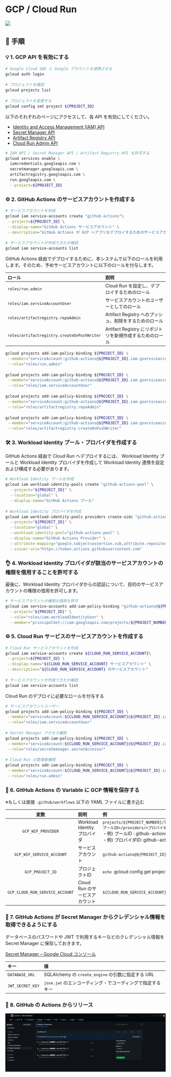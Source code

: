 # GCP / Cloud Run

<img src="https://storage.googleapis.com/gweb-cloudblog-publish/images/Cloud_Run.max-2600x2600.jpg" width="400">

## 🏃 手順
### 💡 1. GCP API を有効にする
```bash
# Google Cloud SDK と Google アカウントを連携させる
gcloud auth login

# プロジェクトを確認
gcloud projects list

# プロジェクトを変更する
gcloud config set project ${PROJECT_ID}
```

以下のそれぞれのページにアクセスして、各 API を有効にしてください。

 - [Identity and Access Management (IAM) API](https://console.cloud.google.com/flows/enableapi?apiid=iam.googleapis.com&%3Bredirect=https%3A%2F%2Fconsole.cloud.google.com&hl=ja)
 - [Secret Manager API](https://console.cloud.google.com/marketplace/product/google/secretmanager.googleapis.com)
 - [Artifact Registry API](https://console.cloud.google.com/apis/library/artifactregistry.googleapis.com)
 - [Cloud Run Admin API](https://console.cloud.google.com/apis/library/run.googleapis.com)

```bash
# IAM API / Secret Manager API / Artifact Registry API を許可する
gcloud services enable \
  iamcredentials.googleapis.com \
  secretmanager.googleapis.com \
  artifactregistry.googleapis.com \
  run.googleapis.com \
  --project=${PROJECT_ID}
```

### ⚙️ 2. GitHub Actions のサービスアカウントを作成する

```bash
# サービスアカウントを作成
gcloud iam service-accounts create "github-actions"\
 --project=${PROJECT_ID} \
 --display-name="GitHub Actions サービスアカウント" \
 --description="GitHub Actions が GCP へアプリをデプロイするためのサービスアカウント"

# サービスアカウントが作成できたか確認
gcloud iam service-accounts list
```

GitHub Actions 経由でデプロイするために、本システムで以下のロールを利用します。そのため、予めサービスアカウントに以下のロールを付与します。

| ロール                                          | 説明                                    |
|:---------------------------------------------|:--------------------------------------|
| `roles/run.admin`                            | Cloud Run を設定し、デプロイするためのロール           |
| `roles/iam.serviceAccountUser`               | サービスアカウントのユーザーとしてのロール                 |
| `roles/artifactregistry.repoAdmin`           | Artifact Registry へのプッシュ、削除をするためのロール  |
| `roles/artifactregistry.createOnPushWriter`  | Artifact Registry にリポジトリを新規作成するためのロール |

```bash
gcloud projects add-iam-policy-binding ${PROJECT_ID} \
 --member="serviceAccount:github-actions@${PROJECT_ID}.iam.gserviceaccount.com" \
 --role="roles/run.admin"

gcloud projects add-iam-policy-binding ${PROJECT_ID} \
 --member="serviceAccount:github-actions@${PROJECT_ID}.iam.gserviceaccount.com" \
 --role="roles/iam.serviceAccountUser"

gcloud projects add-iam-policy-binding ${PROJECT_ID} \
 --member="serviceAccount:github-actions@${PROJECT_ID}.iam.gserviceaccount.com" \
 --role="roles/artifactregistry.repoAdmin"
 
gcloud projects add-iam-policy-binding ${PROJECT_ID} \
 --member="serviceAccount:github-actions@${PROJECT_ID}.iam.gserviceaccount.com" \
 --role="roles/artifactregistry.createOnPushWriter"
```

### 🛠️ 3. Workload Identity プール・プロバイダを作成する
GitHub Actions 経由で Cloud Run へデプロイするには、 Workload Identity プールと Workload Identity プロバイダを作成して Workload Identity 連携を設定および構成する必要があります。

```bash
# Workload Identity プールを作成
gcloud iam workload-identity-pools create "github-actions-pool" \
  --project="${PROJECT_ID}" \
  --location="global" \
  --display-name="GitHub Actions プール"

# Workload Identity プロバイダを作成
gcloud iam workload-identity-pools providers create-oidc "github-actions-provider" \
  --project="${PROJECT_ID}" \
  --location="global" \
  --workload-identity-pool="github-actions-pool" \
  --display-name="GitHub Actions Provider" \
  --attribute-mapping="google.subject=assertion.sub,attribute.repository=assertion.repository,attribute.actor=assertion.actor" \
  --issuer-uri="https://token.actions.githubusercontent.com"
```


### 👌 4. Workload Identity プロバイダが該当のサービスアカウントの権限を借用することを許可する
最後に、Workload Identity プロバイダからの認証について、目的のサービスアカウントの権限の借用を許可します。

```bash
# サービスアカウントの権限の借用を許可
gcloud iam service-accounts add-iam-policy-binding "github-actions@${PROJECT_ID}.iam.gserviceaccount.com" \
  --project="${PROJECT_ID}" \
  --role="roles/iam.workloadIdentityUser" \
  --member="principalSet://iam.googleapis.com/projects/${PROJECT_NUMBER}/locations/global/workloadIdentityPools/github-actions-pool/attribute.repository/${GITHUB_REPO_OWNER}/${GITHUB_REPO_NAME}"
```

### ⚙️ 5. Cloud Run サービスのサービスアカウントを作成する

```bash
# Cloud Run サービスアカウントを作成
gcloud iam service-accounts create ${CLOUD_RUN_SERVICE_ACCOUNT}\
 --project=${PROJECT_ID} \
 --display-name="${CLOUD_RUN_SERVICE_ACCOUNT} サービスアカウント" \
 --description="${CLOUD_RUN_SERVICE_ACCOUNT} のサービスアカウント"

# サービスアカウントが作成できたか確認
gcloud iam service-accounts list
```

Cloud Run のデプロイに必要なロールを付与する
```bash
# サービスアカウントユーザー
gcloud projects add-iam-policy-binding ${PROJECT_ID} \
 --member="serviceAccount:${CLOUD_RUN_SERVICE_ACCOUNT}@${PROJECT_ID}.iam.gserviceaccount.com" \
 --role="roles/iam.serviceAccountUser"
 
# Secret Manager アクセス権限
gcloud projects add-iam-policy-binding ${PROJECT_ID} \
 --member="serviceAccount:${CLOUD_RUN_SERVICE_ACCOUNT}@${PROJECT_ID}.iam.gserviceaccount.com" \
 --role="roles/secretmanager.secretAccessor"

# Cloud Run の管理者権限
gcloud projects add-iam-policy-binding ${PROJECT_ID} \
 --member="serviceAccount:${CLOUD_RUN_SERVICE_ACCOUNT}@${PROJECT_ID}.iam.gserviceaccount.com" \
 --role="roles/run.admin"
```

### 📝 6. GitHub Actions の Variable に GCP 情報を保存する
※もしくは直接 `.github/workflows` 以下の YAML ファイルに書き込む

|            変数             | 説明                      | 例                                                                                               |
|:-------------------------:|:------------------------|:------------------------------------------------------------------------------------------------|
|    `GCP_WIF_PROVIDER`     | Workload Identity プロバイダ | `projects/${PROJECT_NUMBER}/locations/global/workloadIdentityPools/<プールID>/providers/<プロバイダID>` <br>・例) プールID : github-actions-pool <br>・例) プロバイダID: github-actions-provider |
| `GCP_WIF_SERVICE_ACCOUNT` | サービスアカウント               | `github-actions@${PROJECT_ID}.iam.gserviceaccount.com`                                          |
|     `GCP_PROJECT_ID`      | プロジェクトID                | `echo `gcloud config get project`` の実行結果 |
| `GCP_CLOUD_RUN_SERVICE_ACCOUNT` | Cloud Run のサービスアカウント | `${CLOUD_RUN_SERVICE_ACCOUNT}@${PROJECT_ID}.iam.gserviceaccount.com`                            |

### 🔑 7. GitHub Actions が Secret Manager からクレデンシャル情報を取得できるようにする
データベースのパスワードや JWT で利用するキーなどのクレデンシャル情報を Secret Manager に保存しておきます。

[Secret Manager – Google Cloud コンソール](https://console.cloud.google.com/security/secret-manager?hl=ja)

| キー | 値                                         |
|:----|:------------------------------------------|
| `DATABASE_URL` | SQLAlchemy の `create_engine` の引数に指定する URL |
| `JWT_SECRET_KEY` | `jose.jwt` のエンコーディング・でコーディングで指定するキー |

### 🚀 8. GitHub の Actions からリリース

<img src="./deploy-production.png">
